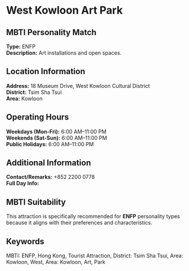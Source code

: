 # West Kowloon Art Park

## MBTI Personality Match
**Type:** ENFP  
**Description:** Art installations and open spaces.

## Location Information
**Address:** 18 Museum Drive, West Kowloon Cultural District  
**District:** Tsim Sha Tsui  
**Area:** Kowloon

## Operating Hours
**Weekdays (Mon-Fri):** 6:00 AM–11:00 PM  
**Weekends (Sat-Sun):** 6:00 AM–11:00 PM  
**Public Holidays:** 6:00 AM–11:00 PM

## Additional Information
**Contact/Remarks:** +852 2200 0778  
**Full Day Info:** 

## MBTI Suitability
This attraction is specifically recommended for **ENFP** personality types because it aligns with their preferences and characteristics.

## Keywords
MBTI: ENFP, Hong Kong, Tourist Attraction, District: Tsim Sha Tsui, Area: Kowloon, West, Area: Kowloon, Art, Park
